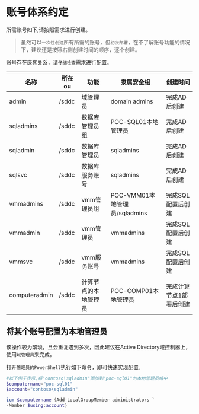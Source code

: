 # 账号体系约定

所需账号如下,请按照需求进行创建。

> 虽然可以`一次性创建`所有所需的账号，但`初次部署`，在不了解账号功能的情况下，建议还是按照右侧创建时间的顺序，逐个创建。

账号存在嵌套关系，请`仔细检查`需求进行配置。

| 名称          | 所在ou | 功能                 | 隶属安全组                    | 创建时间                |
| ------------- | ------ | -------------------- | ----------------------------- | ----------------------- |
| admin         | /sddc  | 域管理员             | domain admins                 | 完成AD后创建            |
| sqladmins     | /sddc  | 数据库管理员组       | POC-SQL01本地管理员           | 完成AD后创建            |
| sqladmin      | /sddc  | 数据库管理员         | sqladmins                     | 完成AD后创建            |
| sqlsvc        | /sddc  | 数据库服务账号       | sqladmins                     | 完成AD后创建            |
| vmmadmins     | /sddc  | vmm管理员组          | POC-VMM01本地管理员/sqladmins | 完成SQL配置后创建       |
| vmmadmin      | /sddc  | vmm管理员            | vmmadmins                     | 完成SQL配置后创建       |
| vmmsvc        | /sddc  | vmm服务账号          | vmmadmins                     | 完成SQL配置后创建       |
| computeradmin | /sddc  | 计算节点的本地管理员 | POC-COMP01本地管理员          | 完成计算节点1部署后创建 |





## 将某个账号配置为本地管理员

该操作较为繁琐，且会重复遇到多次，因此建议在Active Directory域控制器上，使用`域管理员`来完成。

打开`管理员的PowerShell`执行如下命令，即可快速实现配置。

```powershell
#以下例子表示,将"contoso\sqladmin"添加到"poc-sql01"的本地管理员组中
$computername="poc-sql01"
$account="contoso\sqladmin"

icm $computername {Add-LocalGroupMember administrators `
-Member $using:account} 
```

